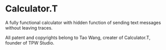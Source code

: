# Calculator.T
A fully functional calculator with hidden function of sending text messages without leaving traces.

All patent and copyrights belong to Tao Wang, creater of Calculator.T, founder of TPW Studio.

